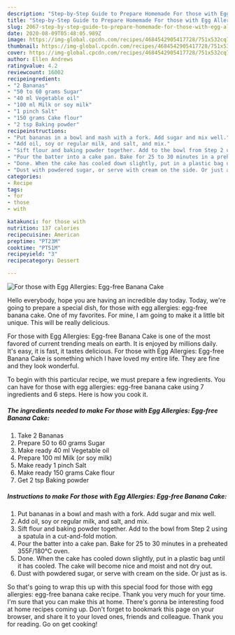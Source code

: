 ```yaml
---
description: "Step-by-Step Guide to Prepare Homemade For those with Egg Allergies: Egg-free Banana Cake"
title: "Step-by-Step Guide to Prepare Homemade For those with Egg Allergies: Egg-free Banana Cake"
slug: 2067-step-by-step-guide-to-prepare-homemade-for-those-with-egg-allergies-egg-free-banana-cake
date: 2020-08-09T05:48:05.989Z
image: https://img-global.cpcdn.com/recipes/4684542905417728/751x532cq70/for-those-with-egg-allergies-egg-free-banana-cake-recipe-main-photo.jpg
thumbnail: https://img-global.cpcdn.com/recipes/4684542905417728/751x532cq70/for-those-with-egg-allergies-egg-free-banana-cake-recipe-main-photo.jpg
cover: https://img-global.cpcdn.com/recipes/4684542905417728/751x532cq70/for-those-with-egg-allergies-egg-free-banana-cake-recipe-main-photo.jpg
author: Ellen Andrews
ratingvalue: 4.2
reviewcount: 16002
recipeingredient:
- "2 Bananas"
- "50 to 60 grams Sugar"
- "40 ml Vegetable oil"
- "100 ml Milk or soy milk"
- "1 pinch Salt"
- "150 grams Cake flour"
- "2 tsp Baking powder"
recipeinstructions:
- "Put bananas in a bowl and mash with a fork. Add sugar and mix well."
- "Add oil, soy or regular milk, and salt, and mix."
- "Sift flour and baking powder together. Add to the bowl from Step 2 using a spatula in a cut-and-fold motion."
- "Pour the batter into a cake pan. Bake for 25 to 30 minutes in a preheated 355F/180℃ oven."
- "Done. When the cake has cooled down slightly, put in a plastic bag until it has cooled. The cake will become nice and moist and not dry out."
- "Dust with powdered sugar, or serve with cream on the side. Or just as is."
categories:
- Recipe
tags:
- for
- those
- with

katakunci: for those with 
nutrition: 137 calories
recipecuisine: American
preptime: "PT23M"
cooktime: "PT51M"
recipeyield: "3"
recipecategory: Dessert

---
```



![For those with Egg Allergies: Egg-free Banana Cake](https://img-global.cpcdn.com/recipes/4684542905417728/751x532cq70/for-those-with-egg-allergies-egg-free-banana-cake-recipe-main-photo.jpg)

Hello everybody, hope you are having an incredible day today. Today, we're going to prepare a special dish, for those with egg allergies: egg-free banana cake. One of my favorites. For mine, I am going to make it a little bit unique. This will be really delicious.



For those with Egg Allergies: Egg-free Banana Cake is one of the most favored of current trending meals on earth. It is enjoyed by millions daily. It's easy, it is fast, it tastes delicious. For those with Egg Allergies: Egg-free Banana Cake is something which I have loved my entire life. They are fine and they look wonderful.


To begin with this particular recipe, we must prepare a few ingredients. You can have for those with egg allergies: egg-free banana cake using 7 ingredients and 6 steps. Here is how you cook it.

<!--inarticleads1-->

##### The ingredients needed to make For those with Egg Allergies: Egg-free Banana Cake:

1. Take 2 Bananas
1. Prepare 50 to 60 grams Sugar
1. Make ready 40 ml Vegetable oil
1. Prepare 100 ml Milk (or soy milk)
1. Make ready 1 pinch Salt
1. Make ready 150 grams Cake flour
1. Get 2 tsp Baking powder




<!--inarticleads2-->

##### Instructions to make For those with Egg Allergies: Egg-free Banana Cake:

1. Put bananas in a bowl and mash with a fork. Add sugar and mix well.
1. Add oil, soy or regular milk, and salt, and mix.
1. Sift flour and baking powder together. Add to the bowl from Step 2 using a spatula in a cut-and-fold motion.
1. Pour the batter into a cake pan. Bake for 25 to 30 minutes in a preheated 355F/180℃ oven.
1. Done. When the cake has cooled down slightly, put in a plastic bag until it has cooled. The cake will become nice and moist and not dry out.
1. Dust with powdered sugar, or serve with cream on the side. Or just as is.




So that's going to wrap this up with this special food for those with egg allergies: egg-free banana cake recipe. Thank you very much for your time. I'm sure that you can make this at home. There's gonna be interesting food at home recipes coming up. Don't forget to bookmark this page on your browser, and share it to your loved ones, friends and colleague. Thank you for reading. Go on get cooking!
